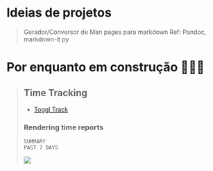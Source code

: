 
# Ideias de projetos
> Gerador/Conversor de Man pages para markdown
> Ref: Pandoc, markdown-it py


# Por enquanto em construção 🚧🚧🚧

> ## Time Tracking 
> - [Toggl Track](obsidian://show-plugin?id=obsidian-toggl-integration)
> ### Rendering time reports
> ```toggl
> SUMMARY
> PAST 7 DAYS
> ```
> ![](https://user-images.githubusercontent.com/23149353/148293946-4e70ede9-0a9f-401e-af4b-f954caaeed84.png)




